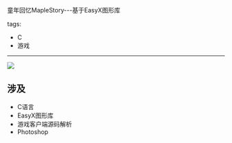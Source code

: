 童年回忆MapleStory---基于EasyX图形库

tags:
- C
- 游戏


---
![](https://xuhua.oss-cn-shenzhen.aliyuncs.com/imagesm01.png)
## 涉及 ##
- C语言
- EasyX图形库
- 游戏客户端源码解析
- Photoshop
